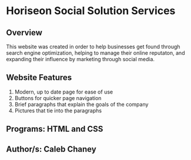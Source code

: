 # Horiseon Social Solution Services

## Overview
This website was created in order to help businesses get found through search engine optimization, helping to manage their online reputaton, and expanding their influence by marketing through social media. 

## Website Features
1) Modern, up to date page for ease of use 
2) Buttons for quicker page navigation
3) Brief paragraphs that explain the goals of the company
4) Pictures that tie into the paragraphs

## Programs: HTML and CSS

## Author/s: Caleb Chaney
